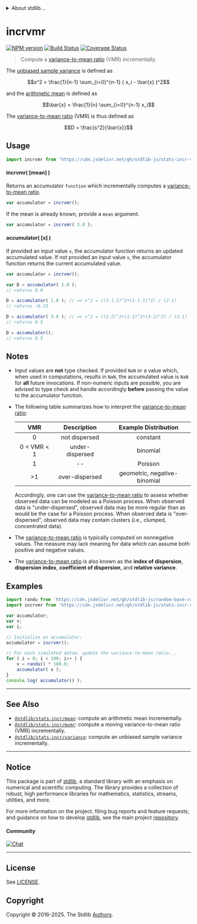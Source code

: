 <!--

@license Apache-2.0

Copyright (c) 2018 The Stdlib Authors.

Licensed under the Apache License, Version 2.0 (the "License");
you may not use this file except in compliance with the License.
You may obtain a copy of the License at

   http://www.apache.org/licenses/LICENSE-2.0

Unless required by applicable law or agreed to in writing, software
distributed under the License is distributed on an "AS IS" BASIS,
WITHOUT WARRANTIES OR CONDITIONS OF ANY KIND, either express or implied.
See the License for the specific language governing permissions and
limitations under the License.

-->


<details>
  <summary>
    About stdlib...
  </summary>
  <p>We believe in a future in which the web is a preferred environment for numerical computation. To help realize this future, we've built stdlib. stdlib is a standard library, with an emphasis on numerical and scientific computation, written in JavaScript (and C) for execution in browsers and in Node.js.</p>
  <p>The library is fully decomposable, being architected in such a way that you can swap out and mix and match APIs and functionality to cater to your exact preferences and use cases.</p>
  <p>When you use stdlib, you can be absolutely certain that you are using the most thorough, rigorous, well-written, studied, documented, tested, measured, and high-quality code out there.</p>
  <p>To join us in bringing numerical computing to the web, get started by checking us out on <a href="https://github.com/stdlib-js/stdlib">GitHub</a>, and please consider <a href="https://opencollective.com/stdlib">financially supporting stdlib</a>. We greatly appreciate your continued support!</p>
</details>

# incrvmr

[![NPM version][npm-image]][npm-url] [![Build Status][test-image]][test-url] [![Coverage Status][coverage-image]][coverage-url] <!-- [![dependencies][dependencies-image]][dependencies-url] -->

> Compute a [variance-to-mean ratio][variance-to-mean-ratio] (VMR) incrementally.

<section class="intro">

The [unbiased sample variance][sample-variance] is defined as

<!-- <equation class="equation" label="eq:unbiased_sample_variance" align="center" raw="s^2 = \frac{1}{n-1} \sum_{i=0}^{n-1} ( x_i - \bar{x} )^2" alt="Equation for the unbiased sample variance."> -->

```math
s^2 = \frac{1}{n-1} \sum_{i=0}^{n-1} ( x_i - \bar{x} )^2
```

<!-- <div class="equation" align="center" data-raw-text="s^2 = \frac{1}{n-1} \sum_{i=0}^{n-1} ( x_i - \bar{x} )^2" data-equation="eq:unbiased_sample_variance">
    <img src="https://cdn.jsdelivr.net/gh/stdlib-js/stdlib@7fe559e94716008fb414ec7c6b3d0e3e1194f2ba/lib/node_modules/@stdlib/stats/incr/vmr/docs/img/equation_unbiased_sample_variance.svg" alt="Equation for the unbiased sample variance.">
    <br>
</div> -->

<!-- </equation> -->

and the [arithmetic mean][arithmetic-mean] is defined as

<!-- <equation class="equation" label="eq:arithmetic_mean" align="center" raw="\bar{x} = \frac{1}{n} \sum_{i=0}^{n-1} x_i" alt="Equation for the arithmetic mean."> -->

```math
\bar{x} = \frac{1}{n} \sum_{i=0}^{n-1} x_i
```

<!-- <div class="equation" align="center" data-raw-text="\bar{x} = \frac{1}{n} \sum_{i=0}^{n-1} x_i" data-equation="eq:arithmetic_mean">
    <img src="https://cdn.jsdelivr.net/gh/stdlib-js/stdlib@86f8c49b0e95ee794f0b098b8d17444c0cbeea0a/lib/node_modules/@stdlib/stats/incr/vmr/docs/img/equation_arithmetic_mean.svg" alt="Equation for the arithmetic mean.">
    <br>
</div> -->

<!-- </equation> -->

The [variance-to-mean ratio][variance-to-mean-ratio] (VMR) is thus defined as

<!-- <equation class="equation" label="eq:variance_to_mean_ratio" align="center" raw="D = \frac{s^2}{\bar{x}}" alt="Equation for the variance-to-mean ratio (VMR)."> -->

```math
D = \frac{s^2}{\bar{x}}
```

<!-- <div class="equation" align="center" data-raw-text="D = \frac{s^2}{\bar{x}}" data-equation="eq:variance_to_mean_ratio">
    <img src="https://cdn.jsdelivr.net/gh/stdlib-js/stdlib@86f8c49b0e95ee794f0b098b8d17444c0cbeea0a/lib/node_modules/@stdlib/stats/incr/vmr/docs/img/equation_variance_to_mean_ratio.svg" alt="Equation for the variance-to-mean ratio (VMR).">
    <br>
</div> -->

<!-- </equation> -->

</section>

<!-- /.intro -->



<section class="usage">

## Usage

```javascript
import incrvmr from 'https://cdn.jsdelivr.net/gh/stdlib-js/stats-incr-vmr@deno/mod.js';
```

#### incrvmr( \[mean] )

Returns an accumulator `function` which incrementally computes a [variance-to-mean ratio][variance-to-mean-ratio].

```javascript
var accumulator = incrvmr();
```

If the mean is already known, provide a `mean` argument.

```javascript
var accumulator = incrvmr( 3.0 );
```

#### accumulator( \[x] )

If provided an input value `x`, the accumulator function returns an updated accumulated value. If not provided an input value `x`, the accumulator function returns the current accumulated value.

```javascript
var accumulator = incrvmr();

var D = accumulator( 2.0 );
// returns 0.0

D = accumulator( 1.0 ); // => s^2 = ((2-1.5)^2+(1-1.5)^2) / (2-1)
// returns ~0.33

D = accumulator( 3.0 ); // => s^2 = ((2-2)^2+(1-2)^2+(3-2)^2) / (3-1)
// returns 0.5

D = accumulator();
// returns 0.5
```

</section>

<!-- /.usage -->

<section class="notes">

## Notes

-   Input values are **not** type checked. If provided `NaN` or a value which, when used in computations, results in `NaN`, the accumulated value is `NaN` for **all** future invocations. If non-numeric inputs are possible, you are advised to type check and handle accordingly **before** passing the value to the accumulator function.

-   The following table summarizes how to interpret the [variance-to-mean ratio][variance-to-mean-ratio]:

    |        VMR        |   Description   |     Example Distribution     |
    | :---------------: | :-------------: | :--------------------------: |
    |         0         |  not dispersed  |           constant           |
    | 0 &lt; VMR &lt; 1 | under-dispersed |           binomial           |
    |         1         |        --       |            Poisson           |
    |         >1        |  over-dispersed | geometric, negative-binomial |

    Accordingly, one can use the [variance-to-mean ratio][variance-to-mean-ratio] to assess whether observed data can be modeled as a Poisson process. When observed data is "under-dispersed", observed data may be more regular than as would be the case for a Poisson process. When observed data is "over-dispersed", observed data may contain clusters (i.e., clumped, concentrated data).

-   The [variance-to-mean ratio][variance-to-mean-ratio] is typically computed on nonnegative values. The measure may lack meaning for data which can assume both positive and negative values.

-   The [variance-to-mean ratio][variance-to-mean-ratio] is also known as the **index of dispersion**, **dispersion index**, **coefficient of dispersion**, and **relative variance**.

</section>

<!-- /.notes -->

<section class="examples">

## Examples

<!-- eslint no-undef: "error" -->

```javascript
import randu from 'https://cdn.jsdelivr.net/gh/stdlib-js/random-base-randu@deno/mod.js';
import incrvmr from 'https://cdn.jsdelivr.net/gh/stdlib-js/stats-incr-vmr@deno/mod.js';

var accumulator;
var v;
var i;

// Initialize an accumulator:
accumulator = incrvmr();

// For each simulated datum, update the variance-to-mean ratio...
for ( i = 0; i < 100; i++ ) {
    v = randu() * 100.0;
    accumulator( v );
}
console.log( accumulator() );
```

</section>

<!-- /.examples -->

<!-- Section for related `stdlib` packages. Do not manually edit this section, as it is automatically populated. -->

<section class="related">

* * *

## See Also

-   <span class="package-name">[`@stdlib/stats-incr/mean`][@stdlib/stats/incr/mean]</span><span class="delimiter">: </span><span class="description">compute an arithmetic mean incrementally.</span>
-   <span class="package-name">[`@stdlib/stats-incr/mvmr`][@stdlib/stats/incr/mvmr]</span><span class="delimiter">: </span><span class="description">compute a moving variance-to-mean ratio (VMR) incrementally.</span>
-   <span class="package-name">[`@stdlib/stats-incr/variance`][@stdlib/stats/incr/variance]</span><span class="delimiter">: </span><span class="description">compute an unbiased sample variance incrementally.</span>

</section>

<!-- /.related -->

<!-- Section for all links. Make sure to keep an empty line after the `section` element and another before the `/section` close. -->


<section class="main-repo" >

* * *

## Notice

This package is part of [stdlib][stdlib], a standard library with an emphasis on numerical and scientific computing. The library provides a collection of robust, high performance libraries for mathematics, statistics, streams, utilities, and more.

For more information on the project, filing bug reports and feature requests, and guidance on how to develop [stdlib][stdlib], see the main project [repository][stdlib].

#### Community

[![Chat][chat-image]][chat-url]

---

## License

See [LICENSE][stdlib-license].


## Copyright

Copyright &copy; 2016-2025. The Stdlib [Authors][stdlib-authors].

</section>

<!-- /.stdlib -->

<!-- Section for all links. Make sure to keep an empty line after the `section` element and another before the `/section` close. -->

<section class="links">

[npm-image]: http://img.shields.io/npm/v/@stdlib/stats-incr-vmr.svg
[npm-url]: https://npmjs.org/package/@stdlib/stats-incr-vmr

[test-image]: https://github.com/stdlib-js/stats-incr-vmr/actions/workflows/test.yml/badge.svg?branch=main
[test-url]: https://github.com/stdlib-js/stats-incr-vmr/actions/workflows/test.yml?query=branch:main

[coverage-image]: https://img.shields.io/codecov/c/github/stdlib-js/stats-incr-vmr/main.svg
[coverage-url]: https://codecov.io/github/stdlib-js/stats-incr-vmr?branch=main

<!--

[dependencies-image]: https://img.shields.io/david/stdlib-js/stats-incr-vmr.svg
[dependencies-url]: https://david-dm.org/stdlib-js/stats-incr-vmr/main

-->

[chat-image]: https://img.shields.io/gitter/room/stdlib-js/stdlib.svg
[chat-url]: https://app.gitter.im/#/room/#stdlib-js_stdlib:gitter.im

[stdlib]: https://github.com/stdlib-js/stdlib

[stdlib-authors]: https://github.com/stdlib-js/stdlib/graphs/contributors

[umd]: https://github.com/umdjs/umd
[es-module]: https://developer.mozilla.org/en-US/docs/Web/JavaScript/Guide/Modules

[deno-url]: https://github.com/stdlib-js/stats-incr-vmr/tree/deno
[deno-readme]: https://github.com/stdlib-js/stats-incr-vmr/blob/deno/README.md
[umd-url]: https://github.com/stdlib-js/stats-incr-vmr/tree/umd
[umd-readme]: https://github.com/stdlib-js/stats-incr-vmr/blob/umd/README.md
[esm-url]: https://github.com/stdlib-js/stats-incr-vmr/tree/esm
[esm-readme]: https://github.com/stdlib-js/stats-incr-vmr/blob/esm/README.md
[branches-url]: https://github.com/stdlib-js/stats-incr-vmr/blob/main/branches.md

[stdlib-license]: https://raw.githubusercontent.com/stdlib-js/stats-incr-vmr/main/LICENSE

[variance-to-mean-ratio]: https://en.wikipedia.org/wiki/Index_of_dispersion

[arithmetic-mean]: https://en.wikipedia.org/wiki/Arithmetic_mean

[sample-variance]: https://en.wikipedia.org/wiki/Variance

<!-- <related-links> -->

[@stdlib/stats/incr/mean]: https://github.com/stdlib-js/stats-incr-mean/tree/deno

[@stdlib/stats/incr/mvmr]: https://github.com/stdlib-js/stats-incr-mvmr/tree/deno

[@stdlib/stats/incr/variance]: https://github.com/stdlib-js/stats-incr-variance/tree/deno

<!-- </related-links> -->

</section>

<!-- /.links -->
